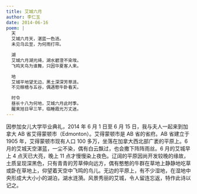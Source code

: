 ```yaml
---
title: 艾城六月
author: 李仁玉
date: 2014-06-16
poem: |
  天
  艾城六月天，湛蓝一色涟。
  未见乌云至，为何雨打帘。

  湖
  艾城六月湖光绮，湖水碧澄不染埃。
  飞鸣天鸟为谁舞，只因华夏客人来。

  地
  艾城平地望无边，黑土深深芳草涟。
  不见稼檣与五谷，偶遇憨牛卧看天。

  时令
  昼长十八为何地，艾城六月此时季。
  醒来旭日早三竿，临睡霞光万丈迷。
---
```


因参加女儿大学毕业典礼，2014 年 6 月 1 日至 6 月 15 日，我与夫人一起来到加拿大 AB 省艾得蒙顿市（Edmonton）。艾得蒙顿市是 AB 省的省府。AB 省建立于 1905 年，艾得蒙顿市现有人口 100 多万，坐落在加拿大西北部广袤的平原上。6 月的艾城天空湛蓝，一尘不染，偶有白云飘过，也会撒下阵阵雨丝。6 月的艾城早上 4 点天已大亮，晚上 11 点才慢慢染上夜色。辽阔的平原因尚开发较晚的缘故，土质呈现深黑色，只有青青的芳草伸向远方，偶有憨憨的牛群在草地上静静地吃草或卧在草地上，仰望着天空中飞鸣的鸟儿。无边的平原上，有不少湿地，在湿地中央形成大大小小的湖泊，湖水涟漪。风景秀丽的艾城，令人留连忘返，特作此诗以记之。
